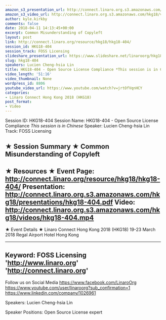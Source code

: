 ```yaml
---
amazon_s3_presentation_url: http://connect.linaro.org.s3.amazonaws.com/hkg18/presentations/hkg18-404.pdf
amazon_s3_video_url: http://connect.linaro.org.s3.amazonaws.com/hkg18/videos/hkg18-404.mp4
author: kyle.kirkby
comments: false
date: 2018-04-11 14:13:45+00:00
excerpt: Common Misunderstanding of Copyleft
layout: post
link: http://connect.linaro.org/resource/hkg18/hkg18-404/
session_id: HKG18-404
session_track: FOSS Licensing
slideshare_presentation_url: https://www.slideshare.net/linaroorg/hkg18404-open-source-license-compliance-this-session-is-in-chinese
slug: hkg18-404
speakers: Lucien Cheng-hsia Lin
title: HKG18-404 - Open Source License Compliance *This session is in Chinese*
video_length: '51:16'
video_thumbnail: None
wordpress_id: 8806
youtube_video_url: https://www.youtube.com/watch?v=jrtOfVqnHCY
categories:
- Linaro Connect Hong Kong 2018 (HKG18)
post_format:
- Video
---
```


Session ID: HKG18-404
Session Name: HKG18-404 - Open Source License Compliance *This session is in Chinese*
Speaker: Lucien Cheng-hsia Lin
Track: FOSS Licensing


★ Session Summary ★
Common Misunderstanding of Copyleft
---------------------------------------------------
★ Resources ★
Event Page: http://connect.linaro.org/resource/hkg18/hkg18-404/
Presentation: http://connect.linaro.org.s3.amazonaws.com/hkg18/presentations/hkg18-404.pdf
Video: http://connect.linaro.org.s3.amazonaws.com/hkg18/videos/hkg18-404.mp4
 ---------------------------------------------------
★ Event Details ★
Linaro Connect Hong Kong 2018 (HKG18)
19-23 March 2018 
Regal Airport Hotel Hong Kong

---------------------------------------------------
Keyword: FOSS Licensing
'http://www.linaro.org'
'http://connect.linaro.org'
---------------------------------------------------
Follow us on Social Media
https://www.facebook.com/LinaroOrg
https://www.youtube.com/user/linaroorg?sub_confirmation=1
https://www.linkedin.com/company/1026961

Speakers: Lucien Cheng-hsia Lin

Speaker Positions: Open Source License expert


